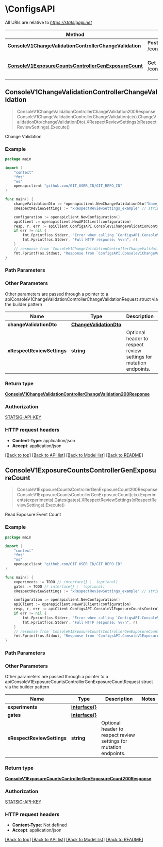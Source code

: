 # \ConfigsAPI

All URIs are relative to *https://statsigapi.net*

Method | HTTP request | Description
------------- | ------------- | -------------
[**ConsoleV1ChangeValidationControllerChangeValidation**](ConfigsAPI.md#ConsoleV1ChangeValidationControllerChangeValidation) | **Post** /console/v1/change_validation | Change Validation
[**ConsoleV1ExposureCountsControllerGenExposureCount**](ConfigsAPI.md#ConsoleV1ExposureCountsControllerGenExposureCount) | **Get** /console/v1/exposure_count | Read Exposure Event Count



## ConsoleV1ChangeValidationControllerChangeValidation

> ConsoleV1ChangeValidationControllerChangeValidation200Response ConsoleV1ChangeValidationControllerChangeValidation(ctx).ChangeValidationDto(changeValidationDto).XRespectReviewSettings(xRespectReviewSettings).Execute()

Change Validation

### Example

```go
package main

import (
	"context"
	"fmt"
	"os"
	openapiclient "github.com/GIT_USER_ID/GIT_REPO_ID"
)

func main() {
	changeValidationDto := *openapiclient.NewChangeValidationDto("Name_example", false) // ChangeValidationDto | 
	xRespectReviewSettings := "xRespectReviewSettings_example" // string | Optional header to respect review settings for mutation endpoints. (optional)

	configuration := openapiclient.NewConfiguration()
	apiClient := openapiclient.NewAPIClient(configuration)
	resp, r, err := apiClient.ConfigsAPI.ConsoleV1ChangeValidationControllerChangeValidation(context.Background()).ChangeValidationDto(changeValidationDto).XRespectReviewSettings(xRespectReviewSettings).Execute()
	if err != nil {
		fmt.Fprintf(os.Stderr, "Error when calling `ConfigsAPI.ConsoleV1ChangeValidationControllerChangeValidation``: %v\n", err)
		fmt.Fprintf(os.Stderr, "Full HTTP response: %v\n", r)
	}
	// response from `ConsoleV1ChangeValidationControllerChangeValidation`: ConsoleV1ChangeValidationControllerChangeValidation200Response
	fmt.Fprintf(os.Stdout, "Response from `ConfigsAPI.ConsoleV1ChangeValidationControllerChangeValidation`: %v\n", resp)
}
```

### Path Parameters



### Other Parameters

Other parameters are passed through a pointer to a apiConsoleV1ChangeValidationControllerChangeValidationRequest struct via the builder pattern


Name | Type | Description  | Notes
------------- | ------------- | ------------- | -------------
 **changeValidationDto** | [**ChangeValidationDto**](ChangeValidationDto.md) |  | 
 **xRespectReviewSettings** | **string** | Optional header to respect review settings for mutation endpoints. | 

### Return type

[**ConsoleV1ChangeValidationControllerChangeValidation200Response**](ConsoleV1ChangeValidationControllerChangeValidation200Response.md)

### Authorization

[STATSIG-API-KEY](../README.md#STATSIG-API-KEY)

### HTTP request headers

- **Content-Type**: application/json
- **Accept**: application/json

[[Back to top]](#) [[Back to API list]](../README.md#documentation-for-api-endpoints)
[[Back to Model list]](../README.md#documentation-for-models)
[[Back to README]](../README.md)


## ConsoleV1ExposureCountsControllerGenExposureCount

> ConsoleV1ExposureCountsControllerGenExposureCount200Response ConsoleV1ExposureCountsControllerGenExposureCount(ctx).Experiments(experiments).Gates(gates).XRespectReviewSettings(xRespectReviewSettings).Execute()

Read Exposure Event Count



### Example

```go
package main

import (
	"context"
	"fmt"
	"os"
	openapiclient "github.com/GIT_USER_ID/GIT_REPO_ID"
)

func main() {
	experiments := TODO // interface{} |  (optional)
	gates := TODO // interface{} |  (optional)
	xRespectReviewSettings := "xRespectReviewSettings_example" // string | Optional header to respect review settings for mutation endpoints. (optional)

	configuration := openapiclient.NewConfiguration()
	apiClient := openapiclient.NewAPIClient(configuration)
	resp, r, err := apiClient.ConfigsAPI.ConsoleV1ExposureCountsControllerGenExposureCount(context.Background()).Experiments(experiments).Gates(gates).XRespectReviewSettings(xRespectReviewSettings).Execute()
	if err != nil {
		fmt.Fprintf(os.Stderr, "Error when calling `ConfigsAPI.ConsoleV1ExposureCountsControllerGenExposureCount``: %v\n", err)
		fmt.Fprintf(os.Stderr, "Full HTTP response: %v\n", r)
	}
	// response from `ConsoleV1ExposureCountsControllerGenExposureCount`: ConsoleV1ExposureCountsControllerGenExposureCount200Response
	fmt.Fprintf(os.Stdout, "Response from `ConfigsAPI.ConsoleV1ExposureCountsControllerGenExposureCount`: %v\n", resp)
}
```

### Path Parameters



### Other Parameters

Other parameters are passed through a pointer to a apiConsoleV1ExposureCountsControllerGenExposureCountRequest struct via the builder pattern


Name | Type | Description  | Notes
------------- | ------------- | ------------- | -------------
 **experiments** | [**interface{}**](interface{}.md) |  | 
 **gates** | [**interface{}**](interface{}.md) |  | 
 **xRespectReviewSettings** | **string** | Optional header to respect review settings for mutation endpoints. | 

### Return type

[**ConsoleV1ExposureCountsControllerGenExposureCount200Response**](ConsoleV1ExposureCountsControllerGenExposureCount200Response.md)

### Authorization

[STATSIG-API-KEY](../README.md#STATSIG-API-KEY)

### HTTP request headers

- **Content-Type**: Not defined
- **Accept**: application/json

[[Back to top]](#) [[Back to API list]](../README.md#documentation-for-api-endpoints)
[[Back to Model list]](../README.md#documentation-for-models)
[[Back to README]](../README.md)

